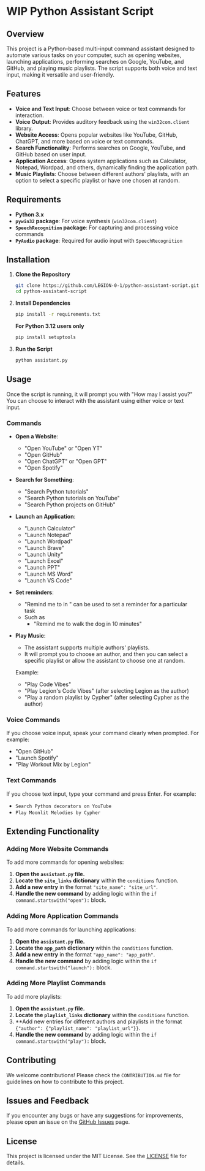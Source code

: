 # WIP Python Assistant Script

## Overview

This project is a Python-based multi-input command assistant designed to automate various tasks on your computer,
such as opening websites, launching applications, performing searches on Google, YouTube, and GitHub, and playing music playlists.
The script supports both voice and text input, making it versatile and user-friendly.

## Features

- **Voice and Text Input**: Choose between voice or text commands for interaction.
- **Voice Output**: Provides auditory feedback using the `win32com.client` library.
- **Website Access**: Opens popular websites like YouTube, GitHub, ChatGPT, and more based on voice or text commands.
- **Search Functionality**: Performs searches on Google, YouTube, and GitHub based on user input.
- **Application Access**: Opens system applications such as Calculator, Notepad, Wordpad, and others, dynamically finding the application path.
- **Music Playlists**: Choose between different authors' playlists, with an option to select a specific playlist or have one chosen at random.

## Requirements

- **Python 3.x**
- **`pywin32` package**: For voice synthesis (`win32com.client`)
- **`SpeechRecognition` package**: For capturing and processing voice commands
- **`PyAudio` package**: Required for audio input with `SpeechRecognition`

## Installation

1. **Clone the Repository**
   ```bash
   git clone https://github.com/LEGION-0-1/python-assistant-script.git
   cd python-assistant-script
   ```

2. **Install Dependencies**
   ```bash
   pip install -r requirements.txt
   ```
   **For Python 3.12 users only**
   ```bash
   pip install setuptools
   ```

4. **Run the Script**
   ```bash
   python assistant.py
   ```

## Usage

Once the script is running, it will prompt you with "How may I assist you?" You can choose to interact with the assistant using either voice or text input.

### Commands

- **Open a Website**:
  - "Open YouTube" or "Open YT"
  - "Open GitHub"
  - "Open ChatGPT" or "Open GPT"
  - "Open Spotify"
  
- **Search for Something**:
  - "Search Python tutorials"
  - "Search Python tutorials on YouTube"
  - "Search Python projects on GitHub"
 
- **Launch an Application**:
  - "Launch Calculator"
  - "Launch Notepad"
  - "Launch Wordpad"
  - "Launch Brave"
  - "Launch Unity"
  - "Launch Excel"
  - "Launch PPT"
  - "Launch MS Word"
  - "Launch VS Code"

- **Set reminders**:
  - "Remind me to <task> in <time>" can be used to set a reminder for a particular task
  - Such as
    - "Remind me to walk the dog in 10 minutes"

- **Play Music**:
  - The assistant supports multiple authors' playlists. 
  - It will prompt you to choose an author, and then you can select a specific playlist or allow the assistant to choose one at random.

  Example:
  - "Play Code Vibes"
  - "Play Legion's Code Vibes" (after selecting Legion as the author)
  - "Play a random playlist by Cypher" (after selecting Cypher as the author)

### Voice Commands

If you choose voice input, speak your command clearly when prompted. For example:
- "Open GitHub"
- "Launch Spotify"
- "Play Workout Mix by Legion"

### Text Commands

If you choose text input, type your command and press Enter. For example:
- `Search Python decorators on YouTube`
- `Play Moonlit Melodies by Cypher`

## Extending Functionality

### Adding More Website Commands

To add more commands for opening websites:

1. **Open the `assistant.py` file.**
2. **Locate the `site_links` dictionary** within the `conditions` function.
3. **Add a new entry** in the format `"site_name": "site_url"`.
4. **Handle the new command** by adding logic within the `if command.startswith("open"):` block.

### Adding More Application Commands

To add more commands for launching applications:

1. **Open the `assistant.py` file.**
2. **Locate the `app_path` dictionary** within the `conditions` function.
3. **Add a new entry** in the format `"app_name": "app_path"`.
4. **Handle the new command** by adding logic within the `if command.startswith("launch"):` block.

### Adding More Playlist Commands

To add more playlists:

1. **Open the `assistant.py` file.**
2. **Locate the `playlist_links` dictionary** within the `conditions` function.
3. **Add new entries for different authors and playlists in the format `{"author": {"playlist_name": "playlist_url"}}`.
4. **Handle the new command** by adding logic within the `if command.startswith("play"):` block.


## Contributing

We welcome contributions! Please check the `CONTRIBUTION.md` file for guidelines on how to contribute to this project.

## Issues and Feedback

If you encounter any bugs or have any suggestions for improvements, please open an issue on the [GitHub Issues](https://github.com/LEGION-0-1/python-assistant-script/issues) page.

## License

This project is licensed under the MIT License. See the [LICENSE](LICENSE) file for details.
